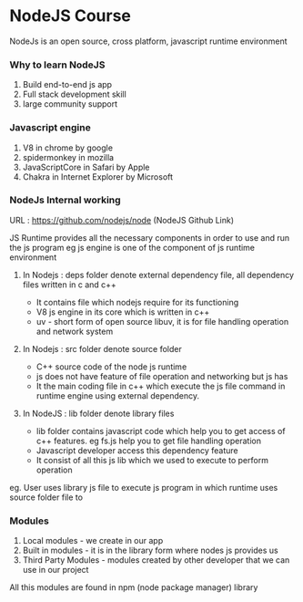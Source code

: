 # NodeJS Course

NodeJs is an open source, cross platform, javascript runtime environment

### Why to learn NodeJS

1. Build end-to-end js app
2. Full stack development skill
3. large community support

### Javascript engine

1. V8 in chrome by google
2. spidermonkey in mozilla
3. JavaScriptCore in Safari by Apple
4. Chakra in Internet Explorer by Microsoft

### NodeJs Internal working

URL : https://github.com/nodejs/node (NodeJS Github Link)

JS Runtime provides all the necessary components in order to use and run the js program eg js engine is one of the component of js runtime environment

1.  In Nodejs : deps folder denote external dependency file, all dependency files written in c and c++

    - It contains file which nodejs require for its functioning
    - V8 js engine in its core which is written in c++
    - uv - short form of open source libuv, it is for file handling operation and network system

2.  In Nodejs : src folder denote source folder

    - C++ source code of the node js runtime
    - js does not have feature of file operation and networking but js has
    - It the main coding file in c++ which execute the js file command in runtime engine using external dependency.

3.  In NodeJS : lib folder denote library files

    - lib folder contains javascript code which help you to get access of c++ features. eg fs.js help you to get file handling operation
    - Javascript developer access this dependency feature
    - It consist of all this js lib which we used to execute to perform operation

eg. User uses library js file to execute js program in which runtime uses source folder file to

### Modules

1. Local modules - we create in our app
2. Built in modules - it is in the library form where nodes js provides us
3. Third Party Modules - modules created by other developer that we can use in our project

All this modules are found in npm (node package manager) library
